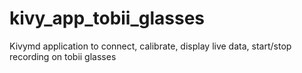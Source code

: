 # kivy_app_tobii_glasses
Kivymd application to connect, calibrate, display live data, start/stop recording on tobii glasses
